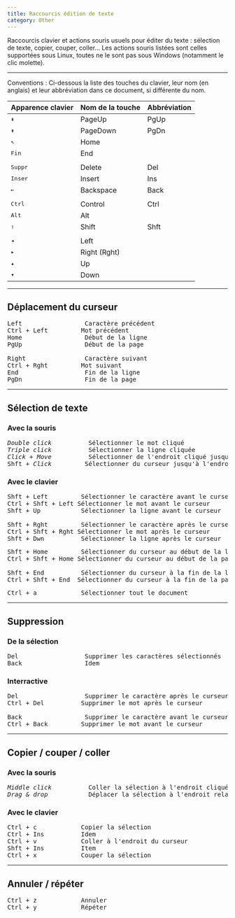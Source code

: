 ```yaml
---
title: Raccourcis édition de texte
category: Other
---
```


Raccourcis clavier et actions souris usuels pour éditer du texte : sélection de texte, copier, couper, coller... Les actions souris listées sont celles supportées sous Linux, toutes ne le sont pas sous Windows (notamment le clic molette).

---

Conventions : Ci-dessous la liste des touches du clavier, leur nom (en anglais) et leur abbréviation dans ce document, si différente du nom.

| Apparence clavier    | Nom de la touche | Abbréviation |
|---                   |---            |---          |
| <kbd> &#8670; </kbd> | PageUp        | PgUp        |
| <kbd> &#8671; </kbd> | PageDown      | PgDn        |
| <kbd> &#8598; </kbd> | Home          |             |
| <kbd>Fin</kbd>       | End           |             |
|||
| <kbd>Suppr</kbd>     | Delete        | Del         |
| <kbd>Inser</kbd>     | Insert        | Ins         |
| <kbd> &larr; </kbd>  | Backspace     | Back        |
|||
| <kbd>Ctrl</kbd>      | Control       | Ctrl        |
| <kbd>Alt</kbd>       | Alt           |             |
| <kbd> &#8679; </kbd> | Shift         | Shft        |
|||
| <kbd> &ltrif; </kbd> | Left          |             |
| <kbd> &rtrif; </kbd> | Right (Rght)  |             |
| <kbd> &utrif; </kbd> | Up            |             |
| <kbd> &dtrif; </kbd> | Down          |             |

---

## Déplacement du curseur

<pre>
<kbd>Left</kbd>                 Caractère précédent
<kbd>Ctrl</kbd> + <kbd>Left</kbd>         Mot précédent
<kbd>Home</kbd>                 Début de la ligne
<kbd>PgUp</kbd>                 Début de la page

<kbd>Right</kbd>                Caractère suivant
<kbd>Ctrl</kbd> + <kbd>Rght</kbd>         Mot suivant
<kbd>End</kbd>                  Fin de la ligne
<kbd>PgDn</kbd>                 Fin de la page
</pre>

---

## Sélection de texte

### Avec la souris

<pre>
<i>Double click</i>          Sélectionner le mot cliqué
<i>Triple click</i>          Sélectionner la ligne cliquée
<i>Click</i> + <i>Move</i>          Sélectionner de l'endroit cliqué jusqu'à l'endroit relâché
<kbd>Shft</kbd> + <i>Click</i>         Sélectionner du curseur jusqu'à l'endroit cliqué
</pre>

### Avec le clavier

<pre>
<kbd>Shft</kbd> + <kbd>Left</kbd>         Sélectionner le caractère avant le curseur
<kbd>Ctrl</kbd> + <kbd>Shft</kbd> + <kbd>Left</kbd> Sélectionner le mot avant le curseur
<kbd>Shft</kbd> + <kbd>Up</kbd>           Sélectionner la ligne avant le curseur

<kbd>Shft</kbd> + <kbd>Rght</kbd>         Sélectionner le caractère après le curseur
<kbd>Ctrl</kbd> + <kbd>Shft</kbd> + <kbd>Rght</kbd> Sélectionner le mot après le curseur
<kbd>Shft</kbd> + <kbd>Dwn</kbd>          Sélectionner la ligne après le curseur
</pre>

<pre>
<kbd>Shft</kbd> + <kbd>Home</kbd>         Sélectionner du curseur au début de la ligne en cours
<kbd>Ctrl</kbd> + <kbd>Shft</kbd> + <kbd>Home</kbd> Sélectionner du curseur au début de la page

<kbd>Shft</kbd> + <kbd>End</kbd>          Sélectionner du curseur à la fin de la ligne en cours
<kbd>Ctrl</kbd> + <kbd>Shft</kbd> + <kbd>End</kbd>  Sélectionner du curseur à la fin de la page
</pre>

<pre>
<kbd>Ctrl</kbd> + <kbd>a</kbd>            Sélectionner tout le document
</pre>

---

## Suppression

### De la sélection

<pre>
<kbd>Del</kbd>                  Supprimer les caractères sélectionnés
<kbd>Back</kbd>                 Idem
</pre>

### Interractive

<pre>
<kbd>Del</kbd>                  Supprimer le caractère après le curseur
<kbd>Ctrl</kbd> + <kbd>Del</kbd>          Supprimer le mot après le curseur

<kbd>Back</kbd>                 Supprimer le caractère avant le curseur
<kbd>Ctrl</kbd> + <kbd>Back</kbd>         Supprimer le mot avant le curseur
</pre>

---

## Copier / couper / coller

### Avec la souris

<pre>
<i>Middle click</i>          Coller la sélection à l'endroit cliqué
<i>Drag & drop</i>           Déplacer la sélection à l'endroit relaché
</pre>

### Avec le clavier

<pre>
<kbd>Ctrl</kbd> + <kbd>c</kbd>            Copier la sélection
<kbd>Ctrl</kbd> + <kbd>Ins</kbd>          Idem
<kbd>Ctrl</kbd> + <kbd>v</kbd>            Coller à l'endroit du curseur
<kbd>Shft</kbd> + <kbd>Ins</kbd>          Item
<kbd>Ctrl</kbd> + <kbd>x</kbd>            Couper la sélection
</pre>

---

## Annuler / répéter

<pre>
<kbd>Ctrl</kbd> + <kbd>z</kbd>            Annuler
<kbd>Ctrl</kbd> + <kbd>y</kbd>            Répéter
</pre>
